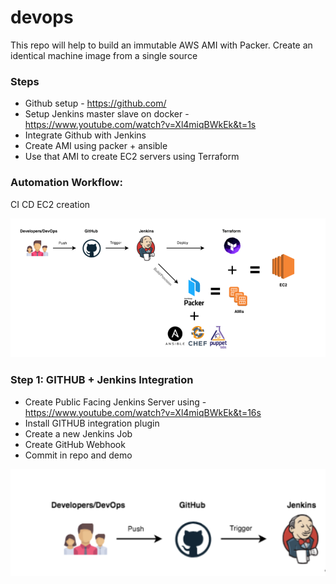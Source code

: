 # devops

This repo will help to build an immutable AWS AMI with Packer.
Create an identical machine image from a single source

### Steps

* Github setup  - https://github.com/
* Setup Jenkins master slave on docker - https://www.youtube.com/watch?v=Xl4miqBWkEk&t=1s 
* Integrate Github with Jenkins
* Create AMI using packer + ansible
* Use that AMI to create EC2 servers using Terraform

### Automation Workflow:
CI CD EC2 creation

![Alt text](packer_workflow.PNG?raw=true "Title")

### Step 1: GITHUB + Jenkins Integration

* Create Public Facing Jenkins Server using - https://www.youtube.com/watch?v=Xl4miqBWkEk&t=16s
* Install GITHUB integration plugin 
* Create a new Jenkins Job
* Create GitHub Webhook 
* Commit in repo and demo


![Alt text](GitHub-Jenkins-Integration.png?raw=true "Title")



